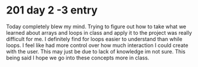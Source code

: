 <h1> 201 day 2 -3 entry </h1>
<p> Today completely blew my mind. Trying to figure out how to take what we learned about arrays and loops in class and apply it to the project was really difficult for me. I definitely find for loops easier to understand than while loops. I feel like had more control over how much interaction I could create with the user. This may just be due to lack of knowledge im not sure. This being said I hope we go into these concepts more in class.</P>
